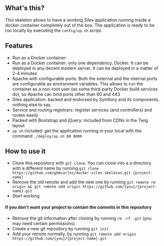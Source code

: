 ## What's this?
This skeleton allows to have a working Silex application running inside a docker container completely out of the box.
The application is ready to be run locally by executing the `config/up.sh` script.
## Features
* Run as a Docker container: 
* Run as a Docker container: only one dependency, Docker. It can be deployed in any decent modern server. It can be deployed in a matter of 2-4 minutes
* Apache with configurable ports: Both the external and the internal ports are configurable as environment variables. This allows to run the container as a non-root user (as some third-party Docker build services do), so Apache can bind ports other than 80 and 443
* Silex application: backed and endorsed by Symfony and its components, nothing else to say.
* Service and routing registrars: register services (and controllers) and routes easily
* Packed with Bootstrap and jQuery: included from CDNs in the Twig layout
* `up.sh` included: get the application running in your local with the command `./deploy/up.sh 80 8000`
## How to use it
* Clone this repository with `git clone`. You can clone into a a directory with a different name by running `git clone https://github.com/gbmcarlos/docker-silex-skeleton.git {project-name}`
* Remove the old remote and add the new one by running `git remote rm origin && git remote add origin https://github.com/{you}/{project-name}.git`
* Start working
#### If you don't want your project to contain the commits in this repository
* Remove the git information after cloning by running `rm -rf .git` (you may need certain permissions)
* Create a new git repository by running `git init`
* Add your remote normally, by running `git remote add origin https://github.com/{you}/{project-name}.git`